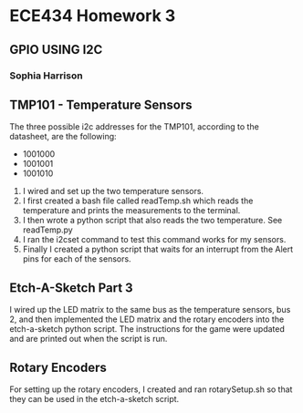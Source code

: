 # ECE434 Homework 3
## GPIO USING I2C
### Sophia Harrison 

## TMP101 - Temperature Sensors
The three possible i2c addresses for the TMP101, according to the datasheet, are the following:
- 1001000
- 1001001
- 1001010
1. I wired and set up the two temperature sensors.
2. I first created a bash file called readTemp.sh which reads the temperature and prints the measurements to the terminal.
3. I then wrote a python script that also reads the two temperature. See readTemp.py
4. I ran the i2cset command to test this command works for my sensors.
5. Finally I created a python script that waits for an interrupt from the Alert pins for each of the sensors.

## Etch-A-Sketch Part 3
I wired up the LED matrix to the same bus as the temperature sensors, bus 2, and then implemented the LED matrix and the rotary encoders into the etch-a-sketch python script. The instructions for the game were updated and are printed out when the script is run.

## Rotary Encoders
For setting up the rotary encoders, I created and ran rotarySetup.sh so that they can be used in the etch-a-sketch script.